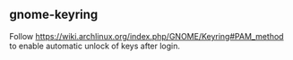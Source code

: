 ## gnome-keyring

Follow https://wiki.archlinux.org/index.php/GNOME/Keyring#PAM_method to enable
automatic unlock of keys after login.
